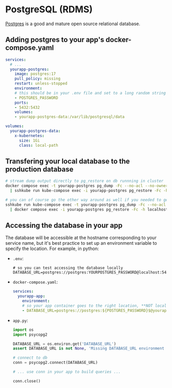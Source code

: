 # PostgreSQL (RDMS)

[Postgres](https://www.postgresql.org/) is a good and mature open source relational database.

## Adding postgres to your app's docker-compose.yaml

```yaml
services:
  # ...
  yourapp-postgres:
    image: postgres:17
    pull_policy: missing
    restart: unless-stopped
    environment:
    # this should be in your .env file and set to a long random string
    - POSTGRES_PASSWORD
    ports:
    - 5432:5432
    volumes:
    - yourapp-postgres-data:/var/lib/postgresql/data

volumes:
  yourapp-postgres-data:
    x-kubernetes:
      size: 1Gi
      class: local-path
```

## Transfering your local database to the production database

```bash
# stream dump output directly to pg_restore on db runnning in cluster
docker compose exec -t yourapp-postgres pg_dump -Fc --no-acl --no-owner -h localhost -U postgres -w postgres \
  | sshkube run kube-compose exec -i yourapp-postgres pg_restore -Fc -h localhost -U postgres -w postgres -

# you can of course go the other way around as well if you needed to get information from production
sshkube run kube-compose exec -t yourapp-postgres pg_dump -Fc --no-acl --no-owner -h localhost -U postgres -w postgres \
  | docker compose exec -i yourapp-postgres pg_restore -Fc -h localhost -U postgres -w postgres -
```

## Accessing the database in your app

The database will be accessible at the hostname corresponding to your service name, but it's best practice to set up an environment variable to specify the location. For example, in python:

- `.env`:
  ```
  # so you can test accessing the database locally
  DATABASE_URL=postgres://postgres:YOURPOSTGRES_PASSWORD@localhost:5432/postgres
  ```
- `docker-compose.yaml`:
  ```yaml
  services:
    yourapp-app:
      environment:
      # so your app container goes to the right location, **NOT localhost**
      - DATABASE_URL=postgres://postgres:${POSTGRES_PASSWORD}$@yourapp-postgres:5432/postgres
  ```
- `app.py`:
  ```python
  import os
  import psycopg2

  DATABASE_URL = os.environ.get('DATABASE_URL')
  assert DATABASE_URL is not None, 'Missing DATABASE_URL environment variable to connect to the database'

  # connect to db
  conn = psycopg2.connect(DATABASE_URL)

  # ... use conn in your app to build queries ...

  conn.close()
  ```
